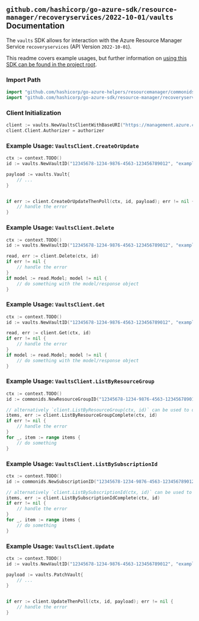 
## `github.com/hashicorp/go-azure-sdk/resource-manager/recoveryservices/2022-10-01/vaults` Documentation

The `vaults` SDK allows for interaction with the Azure Resource Manager Service `recoveryservices` (API Version `2022-10-01`).

This readme covers example usages, but further information on [using this SDK can be found in the project root](https://github.com/hashicorp/go-azure-sdk/tree/main/docs).

### Import Path

```go
import "github.com/hashicorp/go-azure-helpers/resourcemanager/commonids"
import "github.com/hashicorp/go-azure-sdk/resource-manager/recoveryservices/2022-10-01/vaults"
```


### Client Initialization

```go
client := vaults.NewVaultsClientWithBaseURI("https://management.azure.com")
client.Client.Authorizer = authorizer
```


### Example Usage: `VaultsClient.CreateOrUpdate`

```go
ctx := context.TODO()
id := vaults.NewVaultID("12345678-1234-9876-4563-123456789012", "example-resource-group", "vaultValue")

payload := vaults.Vault{
	// ...
}


if err := client.CreateOrUpdateThenPoll(ctx, id, payload); err != nil {
	// handle the error
}
```


### Example Usage: `VaultsClient.Delete`

```go
ctx := context.TODO()
id := vaults.NewVaultID("12345678-1234-9876-4563-123456789012", "example-resource-group", "vaultValue")

read, err := client.Delete(ctx, id)
if err != nil {
	// handle the error
}
if model := read.Model; model != nil {
	// do something with the model/response object
}
```


### Example Usage: `VaultsClient.Get`

```go
ctx := context.TODO()
id := vaults.NewVaultID("12345678-1234-9876-4563-123456789012", "example-resource-group", "vaultValue")

read, err := client.Get(ctx, id)
if err != nil {
	// handle the error
}
if model := read.Model; model != nil {
	// do something with the model/response object
}
```


### Example Usage: `VaultsClient.ListByResourceGroup`

```go
ctx := context.TODO()
id := commonids.NewResourceGroupID("12345678-1234-9876-4563-123456789012", "example-resource-group")

// alternatively `client.ListByResourceGroup(ctx, id)` can be used to do batched pagination
items, err := client.ListByResourceGroupComplete(ctx, id)
if err != nil {
	// handle the error
}
for _, item := range items {
	// do something
}
```


### Example Usage: `VaultsClient.ListBySubscriptionId`

```go
ctx := context.TODO()
id := commonids.NewSubscriptionID("12345678-1234-9876-4563-123456789012")

// alternatively `client.ListBySubscriptionId(ctx, id)` can be used to do batched pagination
items, err := client.ListBySubscriptionIdComplete(ctx, id)
if err != nil {
	// handle the error
}
for _, item := range items {
	// do something
}
```


### Example Usage: `VaultsClient.Update`

```go
ctx := context.TODO()
id := vaults.NewVaultID("12345678-1234-9876-4563-123456789012", "example-resource-group", "vaultValue")

payload := vaults.PatchVault{
	// ...
}


if err := client.UpdateThenPoll(ctx, id, payload); err != nil {
	// handle the error
}
```
